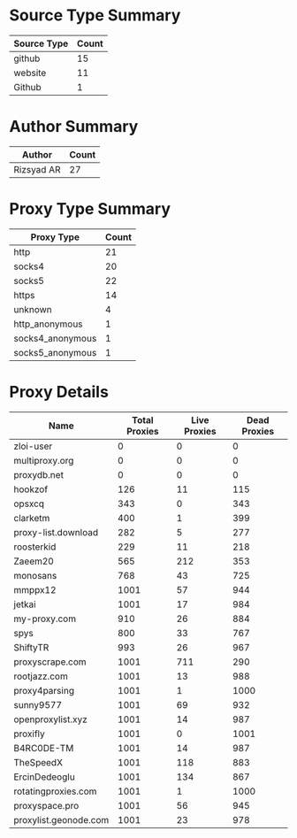 # Source Type Summary

| Source Type | Count |
|-------------|-------|
| github | 15 |
| website | 11 |
| Github | 1 |


# Author Summary

| Author | Count |
|--------|-------|
| Rizsyad AR | 27 |


# Proxy Type Summary

| Proxy Type | Count |
|------------|-------|
| http | 21 |
| socks4 | 20 |
| socks5 | 22 |
| https | 14 |
| unknown | 4 |
| http_anonymous | 1 |
| socks4_anonymous | 1 |
| socks5_anonymous | 1 |


# Proxy Details

| Name | Total Proxies | Live Proxies | Dead Proxies |
|------|---------------|--------------|---------------|
| zloi-user | 0 | 0 | 0 |
| multiproxy.org | 0 | 0 | 0 |
| proxydb.net | 0 | 0 | 0 |
| hookzof | 126 | 11 | 115 |
| opsxcq | 343 | 0 | 343 |
| clarketm | 400 | 1 | 399 |
| proxy-list.download | 282 | 5 | 277 |
| roosterkid | 229 | 11 | 218 |
| Zaeem20 | 565 | 212 | 353 |
| monosans | 768 | 43 | 725 |
| mmppx12 | 1001 | 57 | 944 |
| jetkai | 1001 | 17 | 984 |
| my-proxy.com | 910 | 26 | 884 |
| spys | 800 | 33 | 767 |
| ShiftyTR | 993 | 26 | 967 |
| proxyscrape.com | 1001 | 711 | 290 |
| rootjazz.com | 1001 | 13 | 988 |
| proxy4parsing | 1001 | 1 | 1000 |
| sunny9577 | 1001 | 69 | 932 |
| openproxylist.xyz | 1001 | 14 | 987 |
| proxifly | 1001 | 0 | 1001 |
| B4RC0DE-TM | 1001 | 14 | 987 |
| TheSpeedX | 1001 | 118 | 883 |
| ErcinDedeoglu | 1001 | 134 | 867 |
| rotatingproxies.com | 1001 | 1 | 1000 |
| proxyspace.pro | 1001 | 56 | 945 |
| proxylist.geonode.com | 1001 | 23 | 978 |
